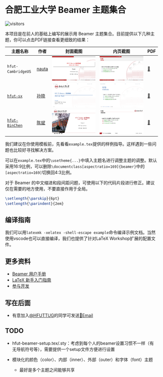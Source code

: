 # 合肥工业大学 Beamer 主题集合

![visitors](https://visitor-badge.glitch.me/badge?page_id=HFUTTUG.Beamer)

本项目是在前人的基础上编写的展示用 Beamer 主题集合。目前提供以下几种主题，你可以点击PDF链接查看更细致的结果：

| 主题名称             | 作者                            | 封面截图                                     | 内页截图                                     | PDF                          |
| ---------------- | ---------------------------------- | ---------------------------------------- | ---------------------------------------- | ---------------------------------------- |
| `hfut-CambridgeUS` | [nauta](https://github.com/nautaa) | ![hfut-CambridgeUS-front](https://github.com/HFUTTUG/HFUT-Beamer/blob/images/hfut-CambridgeUS-front.png) | ![hfut-CambridgeUS-inner](https://github.com/HFUTTUG/HFUT-Beamer/blob/images/hfut-CambridgeUS-inner.png) | [🔗](https://github.com/HFUTTUG/HFUT-Beamer/raw/images/hfut-CambridgeUS.pdf) |
| [`hfut-sx`](https://github.com/sxhfut/Beamer-HFUT) | [孙晓](https://github.com/sxhfut/)   | ![hfut-front](https://github.com/HFUTTUG/HFUT-Beamer/blob/images/hfut-sx-front.png) | ![hfut-inner](https://github.com/HFUTTUG/HFUT-Beamer/blob/images/hfut-sx-inner.png) | [🔗](https://github.com/HFUTTUG/HFUT-Beamer/raw/images/hfut-sx.pdf) |
| [`hfut-BinChen`](https://github.com/HFUT-BinChen/HFUT-Beamer) | [陈斌](https://github.com/HFUT-BinChen) | ![hfut-BinChen-front](https://github.com/HFUTTUG/HFUT-Beamer/blob/images/hfut-BinChen-front.png) | ![hfut-BinChen-inner](https://github.com/HFUTTUG/HFUT-Beamer/blob/images/hfut-BinChen-inner.png) | [🔗](https://github.com/HFUTTUG/HFUT-Beamer/raw/images/hfut-BinChen.pdf) |

我们建议在你使用模板前，先看看`example.tex`提供的样例指导。这样遇到一些问题也比较好寻找解决方案。

可以在`example.tex`中的`\usetheme{...}`中填入主题名进行调整主题的调整。默认采用16:9比例，可以删除`\documentclass[aspectratio=169]{beamer}`中的`[aspectratio=169]`切换回4:3比例。

对于 Beamer 的中文缩进和段间距问题，可使用以下的代码片段进行修正。建议仅在需要的地方使用，不要直接作用于全局。

```latex
\setlength{\parskip}{6pt}
\setlength{\parindent}{2em}
```

## 编译指南

我们可以用`latexmk -xelatex -shell-escape example`命令编译示例文档。当然使用vscode也可以直接编译，我们也提供了针对LaTeX Workshop扩展的配置文件。

## 更多资料

- [Beamer 用户手册](https://github.com/latexstudio/LaTeXPackages-CN/raw/master/beamer/beamer%E7%94%A8%E6%88%B7%E6%89%8B%E5%86%8C%EF%BC%88V3.24%EF%BC%89%E4%B8%AD%E8%AF%91%E7%89%88.pdf)
- [LaTeX 新手入门指南](https://github.com/HFUTTUG/HFUT_Thesis/wiki/新手指南)
- [参与开发](https://github.com/HFUTTUG/HFUT_Thesis/wiki/参与开发)

## 写在后面

- 有意加入[@HFUTTUG](https://github.com/HFUTTUG)的同学可发送[📧Email](mailto:hfuttug@163.com)

## TODO
- hfut-beamer-setup.tex/.sty：考虑到每个人的beamer设置习惯不一样（有无导航符号等），需要提供一个setup文件方便进行设置

- 模块化的颜色（color）、内部（inner）、外部（outer）和字体（font）主题

    - 最好是多个主题之间能够共享